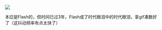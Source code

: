 ![](https://raw.githubusercontent.com/Macyrate/Macyrate.github.io/photo/暴力膜.gif)

本应是Flash的，但时间已过3年，Flash成了时代眼泪中的时代眼泪，拿gif凑数好了（这抖动频率有点太快了）